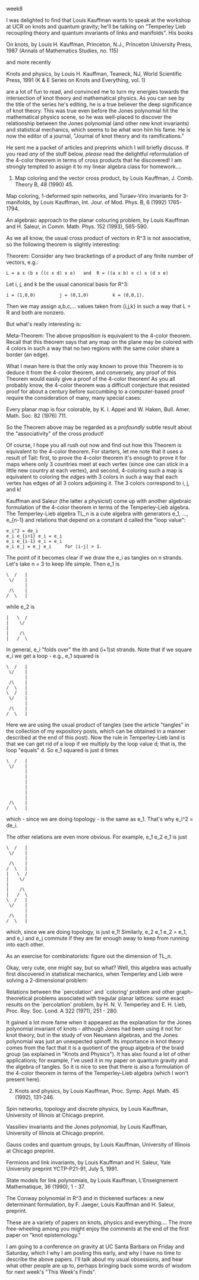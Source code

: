 week8

I was delighted to find that Louis Kauffman wants to speak at the
workshop at UCR on knots and quantum gravity; he'll be talking on
"Temperley Lieb recoupling theory and quantum invariants of links and
manifolds". His books

On knots, by Louis H. Kauffman, Princeton, N.J., Princeton University
Press, 1987 (Annals of Mathematics Studies, no. 115)

and more recently

Knots and physics, by Louis H. Kauffman, Teaneck, NJ, World Scientific
Press, 1991 (K & E Series on Knots and Everything, vol. 1)

are a lot of fun to read, and convinced me to turn my energies towards
the intersection of knot theory and mathematical physics. As you can see
by the title of the series he's editing, he is a true believer the deep
significance of knot theory. This was true even before the Jones
polynomial hit the mathematical physics scene, so he was well-placed to
discover the relationship between the Jones polynomial (and other new
knot invariants) and statistical mechanics, which seems to be what won
him his fame. He is now the editor of a journal, "Journal of knot
theory and its ramifications."

He sent me a packet of articles and preprints which I will briefly
discuss. If you read *any* of the stuff below, *please* read the
delightful reformulation of the 4-color theorem in terms of cross
products that he discovered! I am strongly tempted to assign it to my
linear algebra class for homework....

1) Map coloring and the vector cross product, by Louis Kauffman, J.
Comb. Theory B, 48 (1990) 45.

Map coloring, 1-deformed spin networks, and Turaev-Viro invariants for
3-manifolds, by Louis Kauffman, Int. Jour. of Mod. Phys. B, 6 (1992)
1765-1794.

An algebraic approach to the planar colouring problem, by Louis Kauffman
and H. Saleur, in Comm. Math. Phys. 152 (1993), 565-590.

As we all know, the usual cross product of vectors in R\^3 is not
associative, so the following theorem is slightly interesting:

Theorem: Consider any two bracketings of a product of any finite number
of vectors, e.g.:

    L = a x (b x ((c x d) x e)   and  R = ((a x b) x c) x (d x e)

Let i, j, and k be the usual canonical basis for R\^3:

    i = (1,0,0)         j = (0,1,0)         k = (0,0,1).

Then we may assign a,b,c,... values taken from {i,j,k} in such a way
that L = R and both are nonzero.

But what's really interesting is:

Meta-Theorem: The above proposition is equivalent to the 4-color
theorem. Recall that this theorem says that any map on the plane may be
colored with 4 colors in such a way that no two regions with the same
color share a border (an edge).

What I mean here is that the only way known to prove this Theorem is to
deduce it from the 4-color theorem, and conversely, any proof of this
Theorem would easily give a proof of the 4-color theorem! As you all
probably know, the 4-color theorem was a difficult conjecture that
resisted proof for about a century before succumbing to a computer-based
proof require the consideration of many, many special cases:

Every planar map is four colorable, by K. I. Appel and W. Haken, Bull.
Amer. Math. Soc. 82 (1976) 711.

So the Theorem above may be regarded as a *profoundly* subtle result
about the "associativity" of the cross product!

Of course, I hope you all rush out now and find out how this Theorem is
equivalent to the 4-color theorem. For starters, let me note that it
uses a result of Tait: first, to prove the 4-color theorem it's enough
to prove it for maps where only 3 countries meet at each vertex (since
one can stick in a little new country at each vertex), and second,
4-coloring such a map is equivalent to coloring the *edges* with 3
colors in such a way that each vertex has edges of all 3 colors
adjoining it. The 3 colors correspond to i, j, and k!

Kauffman and Saleur (the latter a physicist) come up with another
algebraic formulation of the 4-color theorem in terms of the
Temperley-Lieb algebra. The Temperley-Lieb algebra TL_n is a cute
algebra with generators e_1, ..., e_{n-1} and relations that depend on
a constant d called the "loop value":

    e_i^2 = de_i
    e_i e_{i+1} e_i = e_i
    e_i e_{i-1} e_i = e_i
    e_i e_j = e_j e_i     for |i-j| > 1.

The point of it becomes clear if we draw the e_i as tangles on n
strands. Let's take n = 3 to keep life simple. Then e_1 is

    \  /   |
     \/    |
           |
     /\    |
    /  \   |

while e_2 is

    |   \  /  
    |    \/   
    |      
    |    /\   
    |   /  \  

In general, e_i "folds over" the ith and (i+1)st strands. Note that if
we square e_i we get a loop - e.g., e_1 squared is

    \  /   |
     \/    |
           |
     /\    |
    /  \   |
    \  /   |
     \/    |
           |
     /\    |
    /  \   |

Here we are using the usual product of tangles (see the article
"tangles" in the collection of my expository posts, which can be
obtained in a manner described at the end of this post). Now the rule in
Temperley-Lieb land is that we can get rid of a loop if we multiply by
the loop value d; that is, the loop "equals" d. So e_1 squared is just
d times

    \  /   |
     \/    |
           |
           |
           |
           |
           |
           |
     /\    |
    /  \   |

which - since we are doing topology - is the same as e_1. That's why
e_i\^2 = de_i.

The other relations are even more obvious. For example, e_1 e_2 e_1 is
just

    \  /   |
     \/    |
           |
     /\    |
    /  \   |
    |   \  /  
    |    \/   
    |      
    |    /\   
    |   /  \  
    \  /   |
     \/    |
           |
     /\    |
    /  \   |

which, since we are doing topology, is just e_1! Similarly, e_2 e_1 e_2
= e_1, and e_i and e_j commute if they are far enough away to keep from
running into each other.

As an exercise for combinatorists: figure out the dimension of TL_n.

Okay, very cute, one might say, but so what? Well, this algebra was
actually first discovered in statistical mechanics, when Temperley and
Lieb were solving a 2-dimensional problem:

Relations between the \`percolation' and \`coloring' problem and other
graph-theoretical problems associated with tregular planar lattices:
some exact results on the \`percolation' problem, by H. N. V. Temperley
and E. H. Lieb, Proc. Roy. Soc. Lond. A 322 (1971), 251 - 280.

It gained a lot more fame when it appeared as the explanation for the
Jones polynomial invariant of knots - although Jones had been using it
not for knot theory, but in the study of von Neumann algebras, and the
Jones polynomial was just an unexpected spinoff. Its importance in knot
theory comes from the fact that it is a quotient of the group algebra of
the braid group (as explained in "Knots and Physics"). It has also
found a lot of other applications; for example, I've used it in my
paper on quantum gravity and the algebra of tangles. So it is nice to
see that there is also a formulation of the 4-color theorem in terms of
the Temperley-Lieb algebra (which I won't present here).

2) Knots and physics, by Louis Kauffman, Proc. Symp. Appl. Math. 45
(1992), 131-246.

Spin networks, topology and discrete physics, by Louis Kauffman,
University of Illinois at Chicago preprint.

Vassiliev invariants and the Jones polynomial, by Louis Kauffman,
University of Illinois at Chicago preprint.

Gauss codes and quantum groups, by Louis Kauffman, University of
Illinois at Chicago preprint.

Fermions and link invariants, by Louis Kauffman and H. Saleur, Yale
University preprint YCTP-P21-91, July 5, 1991.

State models for link polynomials, by Louis Kauffman, L'Enseignement
Mathematique, 36 (1990), 1 - 37.

The Conway polynomial in R\^3 and in thickened surfaces: a new
determinant formulation, by F. Jaeger, Louis Kauffman and H. Saleur,
preprint.

These are a variety of papers on knots, physics and everything.... The
more free-wheeling among you might enjoy the comments at the end of the
first paper on "knot epistemology."

I am going to a conference on gravity at UC Santa Barbara on Friday and
Saturday, which I why I am posting this early, and why I have no time to
describe the above papers. I'll talk about my usual obsessions, and
hear what other people are up to, perhaps bringing back some words of
wisdom for next week's "This Week's Finds".
